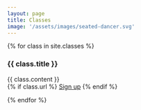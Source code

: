 ```yaml
---
layout: page
title: Classes
image: '/assets/images/seated-dancer.svg'
---
```

{% for class in site.classes %}

  <div class="class">
    <h3 class="class-title">{{ class.title }}</h3>
    <div class="class-description">{{ class.content }}</div>
    {% if class.url %}
    <a class="button" href="class.url">Sign up</a>
    {% endif %}
  </div>

{% endfor %}